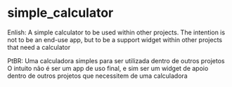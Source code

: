 # simple_calculator

Enlish:
A simple calculator to be used within other projects.
The intention is not to be an end-use app, but to be a support widget within other projects that need a calculator


PtBR:
Uma calculadora simples para ser utilizada dentro de outros projetos
O intuito não é ser um app de uso final, e sim ser um widget de apoio dentro de outros projetos que necessitem de uma calculadora
